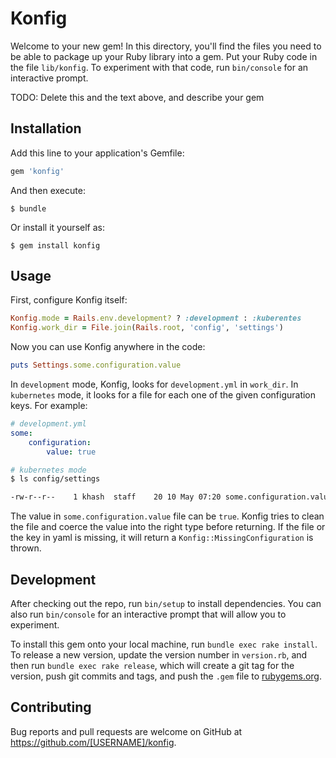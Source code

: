 # Konfig

Welcome to your new gem! In this directory, you'll find the files you need to be able to package up your Ruby library into a gem. Put your Ruby code in the file `lib/konfig`. To experiment with that code, run `bin/console` for an interactive prompt.

TODO: Delete this and the text above, and describe your gem

## Installation

Add this line to your application's Gemfile:

```ruby
gem 'konfig'
```

And then execute:

    $ bundle

Or install it yourself as:

    $ gem install konfig

## Usage

First, configure Konfig itself:

```ruby
Konfig.mode = Rails.env.development? ? :development : :kuberentes
Konfig.work_dir = File.join(Rails.root, 'config', 'settings')
```

Now you can use Konfig anywhere in the code:

```ruby
puts Settings.some.configuration.value
```

In `development` mode, Konfig, looks for `development.yml` in `work_dir`. In `kubernetes` mode, it looks for a file for each one of the given configuration keys. For example:

```yml
# development.yml
some:
    configuration:
        value: true
```

```bash
# kubernetes mode
$ ls config/settings

-rw-r--r--    1 khash  staff    20 10 May 07:20 some.configuration.value
```

The value in `some.configuration.value` file can be `true`. Konfig tries to clean the file and coerce the value into the right type before returning. If the file or the key in yaml is missing, it will return a `Konfig::MissingConfiguration` is thrown.

## Development

After checking out the repo, run `bin/setup` to install dependencies. You can also run `bin/console` for an interactive prompt that will allow you to experiment.

To install this gem onto your local machine, run `bundle exec rake install`. To release a new version, update the version number in `version.rb`, and then run `bundle exec rake release`, which will create a git tag for the version, push git commits and tags, and push the `.gem` file to [rubygems.org](https://rubygems.org).

## Contributing

Bug reports and pull requests are welcome on GitHub at https://github.com/[USERNAME]/konfig.
